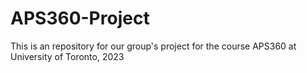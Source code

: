 # APS360-Project

This is an repository for our group's project for the course APS360 at University of Toronto, 2023 
